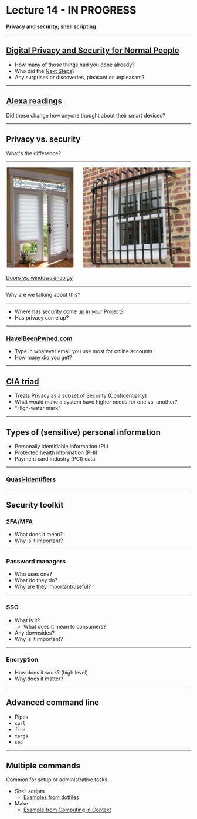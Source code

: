 # Lecture 14 - IN PROGRESS

**Privacy and security; shell scripting**

<!-- pulled from https://docs.google.com/presentation/d/1MyjF3B_EG1ysvMg9NrVCkOshOHElubYIZibXvgPucPc/edit -->

---

## [Digital Privacy and Security for Normal People](https://personal-security.afeld.me/)

- How many of those things had you done already?
- Who did the [Next Steps](https://personal-security.afeld.me/next-steps)?
- Any surprises or discoveries, pleasant or unpleasant?

---

## [Alexa readings](../readings/week_14.md)

Did these change how anyone thought about their smart devices?

---

## Privacy vs. security

What's the difference?

---

![doors and windows](../img/doors_and_windows.png)

[Doors vs. windows anaolgy](https://privacyref.com/difference-privacy-security/)

---

Why are we talking about this?

---

- Where has security come up in your Project?
- Has privacy come up?

---

### [HaveIBeenPwned.com](https://haveibeenpwned.com/)

- Type in whatever email you use most for online accounts
- How many did you get?

---

## [CIA triad](https://www.nccoe.nist.gov/publication/1800-26/VolA/index.html#executive-summary)

- Treats Privacy as a subset of Security (Confidentiality)
- What would make a system have higher needs for one vs. another?
- "High-water mark"

---

## Types of (sensitive) personal information

- Personally identifiable information (PII)
- Protected health information (PHI)
- Payment card industry (PCI) data

---

### [Quasi-identifiers](https://en.wikipedia.org/wiki/Quasi-identifier)

---

## Security toolkit

### 2FA/MFA

- What does it mean?
- Why is it important?

---

### Password managers

- Who uses one?
- What do they do?
- Why are they important/useful?

---

### SSO

- What is it?
  - What does it mean to consumers?
- Any downsides?
- Why is it important?

---

### Encryption

- How does it work? (high level)
- Why does it matter?

---

## Advanced command line

- Pipes
- `curl`
- `find`
- `xargs`
- `sed`

---

## Multiple commands

Common for setup or administrative tasks.

- Shell scripts
  - [Examples from dotfiles](https://github.com/afeld/dotfiles/tree/main/bin)
- Make
  - [Example from Computing in Context](https://github.com/afeld/computing-in-context/blob/main/Makefile)

